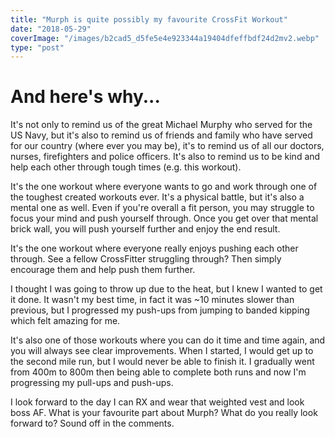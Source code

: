 ```yaml
---
title: "Murph is quite possibly my favourite CrossFit Workout"
date: "2018-05-29"
coverImage: "/images/b2cad5_d5fe5e4e923344a19404dfeffbdf24d2mv2.webp"
type: "post"
---
```


# And here's why...

It's not only to remind us of the great Michael Murphy who served for the US Navy, but it's also to remind us of friends and family who have served for our country (where ever you may be), it's to remind us of all our doctors, nurses, firefighters and police officers. It's also to remind us to be kind and help each other through tough times (e.g. this workout).

It's the one workout where everyone wants to go and work through one of the toughest created workouts ever. It's a physical battle, but it's also a mental one as well. Even if you're overall a fit person, you may struggle to focus your mind and push yourself through. Once you get over that mental brick wall, you will push yourself further and enjoy the end result.

It's the one workout where everyone really enjoys pushing each other through. See a fellow CrossFitter struggling through? Then simply encourage them and help push them further.

I thought I was going to throw up due to the heat, but I knew I wanted to get it done. It wasn't my best time, in fact it was ~10 minutes slower than previous, but I progressed my push-ups from jumping to banded kipping which felt amazing for me.

It's also one of those workouts where you can do it time and time again, and you will always see clear improvements. When I started, I would get up to the second mile run, but I would never be able to finish it. I gradually went from 400m to 800m then being able to complete both runs and now I'm progressing my pull-ups and push-ups.

I look forward to the day I can RX and wear that weighted vest and look boss AF. What is your favourite part about Murph? What do you really look forward to? Sound off in the comments.
